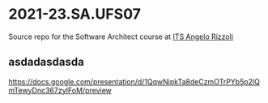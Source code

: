 # 2021-23.SA.UFS07

Source repo for the Software Architect course at [ITS Angelo Rizzoli](https://www.itsrizzoli.it/)

## asdadasdasda

https://docs.google.com/presentation/d/1QqwNipkTa8deCzmOTrPYb5p2lQmTewyDnc367zyIFoM/preview
